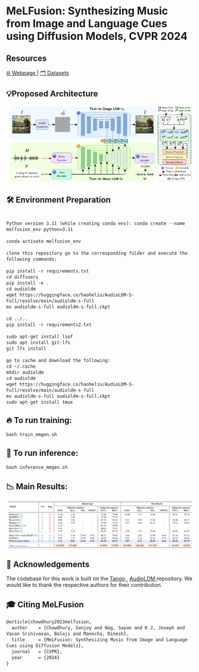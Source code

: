 # MeLFusion: Synthesizing Music from Image and Language Cues using Diffusion Models, CVPR 2024

## Resources

<a href="https://schowdhury671.github.io/melfusion_cvpr2024/"> 🌐 Webpage </a> | <a href="https://umd0-my.sharepoint.com/personal/sanjoyc_umd_edu/_layouts/15/onedrive.aspx?id=%2Fpersonal%2Fsanjoyc%5Fumd%5Fedu%2FDocuments%2Fmelbench&ga=1"> 🗂️ Datasets </a>

## 💡Proposed Architecture
![alt text](https://github.com/schowdhury671/melfusion/blob/main/diagrams/melfusion_architecture.png)


## 🛠️ Environment Preparation
```

Python version 3.11 (while creating conda env): conda create --name melfusion_env python=3.11

conda activate melfusion_env

clone this repository go to the corresponding folder and execute the following commands: 

pip install -r requirements.txt
cd diffusers
pip install -e .
cd audioldm
wget https://huggingface.co/haoheliu/AudioLDM-S-Full/resolve/main/audioldm-s-full
mv audioldm-s-full audioldm-s-full.ckpt

cd ../..
pip install -r requirements2.txt

sudo apt-get install lsof
sudo apt install git-lfs
git lfs install

go to cache and download the following: 
cd ~/.cache   
mkdir audioldm
cd audioldm
wget https://huggingface.co/haoheliu/AudioLDM-S-Full/resolve/main/audioldm-s-full
mv audioldm-s-full audioldm-s-full.ckpt
sudo apt-get install tmux
```


## 🔥 To run training:
```
bash train_mmgen.sh
```

## 💊 To run inference:
```
bash inference_mmgen.sh
```

## 📉 Main Results:
![alt text](https://github.com/schowdhury671/melfusion/blob/main/diagrams/melfusion_main_results.png)


## :pray: Acknowledgements

The codebase for this work is built on the <a href="https://github.com/declare-lab/tango">Tango </a>, <a href="https://github.com/haoheliu/AudioLDM">AudioLDM </a> repository. We would like to thank the respective authors for their contribution.

## :mortar_board: Citing MeLFusion

```
@article{chowdhury2023melfusion,
  author    = {Chowdhury, Sanjoy and Nag, Sayan and K J, Joseph and Vasan Srinivasan, Balaji and Manocha, Dinesh},
  title     = {MeLFusion: Synthesizing Music from Image and Language Cues using Diffusion Models},
  journal   = {CVPR},
  year      = {2024}
}
```
